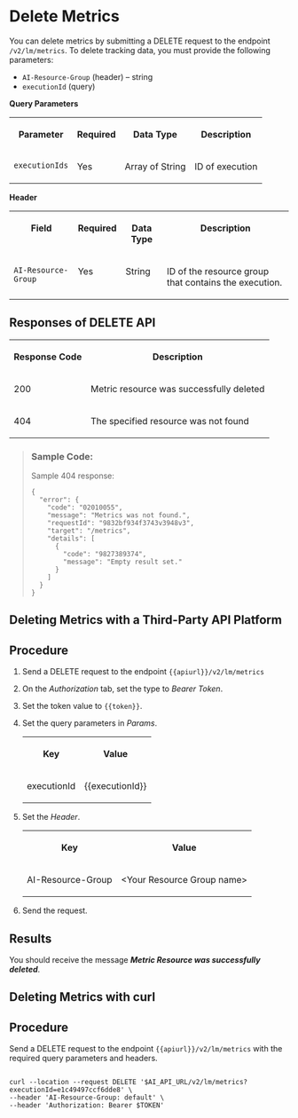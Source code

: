 <!-- loio4d9bbe171064468486a432258ce41761 -->

# Delete Metrics



You can delete metrics by submitting a DELETE request to the endpoint `/v2/lm/metrics`. To delete tracking data, you must provide the following parameters:

-   `AI-Resource-Group` \(header\) – string
-   `executionId` \(query\)

**Query Parameters**


<table>
<tr>
<th valign="top">

Parameter

</th>
<th valign="top">

Required

</th>
<th valign="top">

Data Type

</th>
<th valign="top">

Description

</th>
</tr>
<tr>
<td valign="top">

`executionIds`

</td>
<td valign="top">

Yes

</td>
<td valign="top">

Array of String

</td>
<td valign="top">

ID of execution

</td>
</tr>
</table>

**Header**


<table>
<tr>
<th valign="top">

Field

</th>
<th valign="top">

Required

</th>
<th valign="top">

Data Type

</th>
<th valign="top">

Description

</th>
</tr>
<tr>
<td valign="top">

`AI-Resource-Group`

</td>
<td valign="top">

Yes

</td>
<td valign="top">

String

</td>
<td valign="top">

ID of the resource group that contains the execution.

</td>
</tr>
</table>



<a name="loio4d9bbe171064468486a432258ce41761__section_b1k_cql_sxb"/>

## Responses of DELETE API


<table>
<tr>
<th valign="top">

Response Code

</th>
<th valign="top">

Description

</th>
</tr>
<tr>
<td valign="top">

200

</td>
<td valign="top">

Metric resource was successfully deleted

</td>
</tr>
<tr>
<td valign="top">

404

</td>
<td valign="top">

The specified resource was not found

</td>
</tr>
</table>

> ### Sample Code:  
> Sample 404 response:
> 
> ```
> { 
>   "error": { 
>     "code": "02010055", 
>     "message": "Metrics was not found.", 
>     "requestId": "9832bf934f3743v3948v3", 
>     "target": "/metrics", 
>     "details": [ 
>       { 
>         "code": "9827389374", 
>         "message": "Empty result set." 
>       } 
>     ] 
>   } 
> } 
> ```

<a name="task_qkl_2pl_sxb"/>

<!-- task\_qkl\_2pl\_sxb -->

## Deleting Metrics with a Third-Party API Platform



<a name="task_qkl_2pl_sxb__steps_wsf_pql_sxb"/>

## Procedure

1.  Send a DELETE request to the endpoint `{{apiurl}}/v2/lm/metrics`

2.  On the *Authorization* tab, set the type to *Bearer Token*.

3.  Set the token value to `{{token}}`.

4.  Set the query parameters in *Params*.


    <table>
    <tr>
    <th valign="top">

    Key
    
    </th>
    <th valign="top">

    Value
    
    </th>
    </tr>
    <tr>
    <td valign="top">
    
    executionId
    
    </td>
    <td valign="top">
    
    \{\{executionId\}\}
    
    </td>
    </tr>
    </table>
    
5.  Set the *Header*.


    <table>
    <tr>
    <th valign="top">

    Key
    
    </th>
    <th valign="top">

    Value
    
    </th>
    </tr>
    <tr>
    <td valign="top">
    
    AI-Resource-Group
    
    </td>
    <td valign="top">
    
    <Your Resource Group name\>
    
    </td>
    </tr>
    </table>
    
6.  Send the request.




<a name="task_qkl_2pl_sxb__result_rkx_bsl_sxb"/>

## Results

You should receive the message ***Metric Resource was successfully deleted***.

<a name="task_kzx_fqf_scc"/>

<!-- task\_kzx\_fqf\_scc -->

## Deleting Metrics with curl



<a name="task_kzx_fqf_scc__steps_abc_def_ghi"/>

## Procedure

Send a DELETE request to the endpoint `{{apiurl}}/v2/lm/metrics` with the required query parameters and headers.

```

curl --location --request DELETE '$AI_API_URL/v2/lm/metrics?executionId=e1c49497ccf6dde8' \
--header 'AI-Resource-Group: default' \
--header 'Authorization: Bearer $TOKEN'
```

